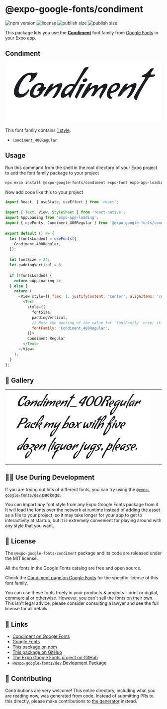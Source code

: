# @expo-google-fonts/condiment

![npm version](https://flat.badgen.net/npm/v/@expo-google-fonts/condiment)
![license](https://flat.badgen.net/github/license/expo/google-fonts)
![publish size](https://flat.badgen.net/packagephobia/install/@expo-google-fonts/condiment)
![publish size](https://flat.badgen.net/packagephobia/publish/@expo-google-fonts/condiment)

This package lets you use the [**Condiment**](https://fonts.google.com/specimen/Condiment) font family from [Google Fonts](https://fonts.google.com/) in your Expo app.

## Condiment

![Condiment](./font-family.png)

This font family contains [1 style](#-gallery).

- `Condiment_400Regular`

## Usage

Run this command from the shell in the root directory of your Expo project to add the font family package to your project
```sh
npx expo install @expo-google-fonts/condiment expo-font expo-app-loading
```

Now add code like this to your project
```js
import React, { useState, useEffect } from 'react';

import { Text, View, StyleSheet } from 'react-native';
import AppLoading from 'expo-app-loading';
import { useFonts, Condiment_400Regular } from '@expo-google-fonts/condiment';

export default () => {
  let [fontsLoaded] = useFonts({
    Condiment_400Regular,
  });

  let fontSize = 24;
  let paddingVertical = 6;

  if (!fontsLoaded) {
    return <AppLoading />;
  } else {
    return (
      <View style={{ flex: 1, justifyContent: 'center', alignItems: 'center' }}>
        <Text
          style={{
            fontSize,
            paddingVertical,
            // Note the quoting of the value for `fontFamily` here; it expects a string!
            fontFamily: 'Condiment_400Regular',
          }}>
          Condiment Regular
        </Text>
      </View>
    );
  }
};

```

## 🔡 Gallery


||||
|-|-|-|
|![Condiment_400Regular](./Condiment_400Regular.ttf.png)||||


## 👩‍💻 Use During Development

If you are trying out lots of different fonts, you can try using the [`@expo-google-fonts/dev` package](https://github.com/expo/google-fonts/tree/master/font-packages/dev#readme).

You can import *any* font style from any Expo Google Fonts package from it. It will load the fonts
over the network at runtime instead of adding the asset as a file to your project, so it may take longer
for your app to get to interactivity at startup, but it is extremely convenient
for playing around with any style that you want.

## 📖 License

The `@expo-google-fonts/condiment` package and its code are released under the MIT license.

All the fonts in the Google Fonts catalog are free and open source.

Check the [Condiment page on Google Fonts](https://fonts.google.com/specimen/Condiment) for the specific license of this font family.

You can use these fonts freely in your products & projects - print or digital, commercial or otherwise. However, you can't sell the fonts on their own. This isn't legal advice, please consider consulting a lawyer and see the full license for all details.

## 🔗 Links

- [Condiment on Google Fonts](https://fonts.google.com/specimen/Condiment)
- [Google Fonts](https://fonts.google.com/)
- [This package on npm](https://www.npmjs.com/package/@expo-google-fonts/condiment)
- [This package on GitHub](https://github.com/expo/google-fonts/tree/master/font-packages/condiment)
- [The Expo Google Fonts project on GitHub](https://github.com/expo/google-fonts)
- [`@expo-google-fonts/dev` Devlopment Package](https://github.com/expo/google-fonts/tree/master/font-packages/dev)

## 🤝 Contributing

Contributions are very welcome! This entire directory, including what you are reading now, was generated from code. Instead of submitting PRs to this directly, please make contributions to [the generator](https://github.com/expo/google-fonts/tree/master/packages/generator) instead.
